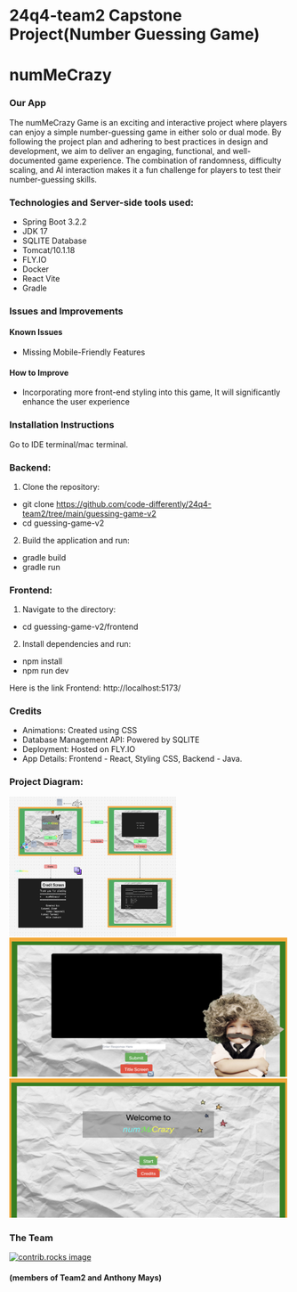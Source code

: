 # 24q4-team2 Capstone Project(Number Guessing Game)

# numMeCrazy

### Our App
The numMeCrazy Game is an exciting and interactive project where players can enjoy a simple number-guessing game in either solo or dual mode. By following the project plan and adhering to best practices in design and development, we aim to deliver an engaging, functional, and well-documented game experience. The combination of randomness, difficulty scaling, and AI interaction makes it a fun challenge for players to test their number-guessing skills.


### Technologies and Server-side tools used: 

* Spring Boot 3.2.2
* JDK 17
* SQLITE Database
* Tomcat/10.1.18
* FLY.IO
* Docker
* React Vite
* Gradle

### Issues and Improvements 
#### Known Issues
* Missing Mobile-Friendly Features
#### How to Improve
* Incorporating more front-end styling into this game, It will significantly enhance the user experience

### Installation Instructions
Go to IDE terminal/mac terminal.

### Backend:
1. Clone the repository:

  * git clone https://github.com/code-differently/24q4-team2/tree/main/guessing-game-v2
  * cd guessing-game-v2 

2. Build the application and run:
   
  * gradle build 
  * gradle run
  
### Frontend:
1. Navigate to the directory:

  * cd guessing-game-v2/frontend

2. Install dependencies and run:
   
  * npm install
  * npm run dev

Here is the link Frontend: http://localhost:5173/




### Credits

* Animations: Created using CSS
* Database Management API: Powered by SQLITE
* Deployment: Hosted on FLY.IO
* App Details: Frontend - React, Styling CSS, Backend - Java.




### Project Diagram:

<img src="images/Figma!.png" height=250 width=300/>


<img src="images/HomeScreen.png" height=250 width=500/>


<img src="images/PlayScreen.png" height=250 width=500/>



### The Team

<a href="https://github.com/code-differently/24q4-team2/graphs/contributors">
  <img src="https://contrib.rocks/image?repo=code-differently/24q4-team2" alt="contrib.rocks image" />
 
</a>

#### (members of Team2 and Anthony Mays)


